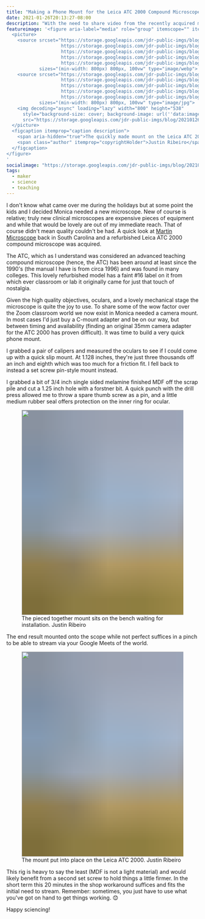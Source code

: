 ```yaml
---
title: "Making a Phone Mount for the Leica ATC 2000 Compound Microscope"
date: 2021-01-26T20:13:27-08:00
description: "With the need to share video from the recently acquired microscope with school kids remotely I dashed into the shop and whipped up a 20 minute solution."
featureimage: '<figure aria-label="media" role="group" itemscope="" itemprop="associatedMedia" itemtype="http://schema.org/ImageObject">
  <picture>
    <source srcset="https://storage.googleapis.com/jdr-public-imgs/blog/20210126-leica-atc-mount-on-scope-with-phone-640.webp 640w,
                    https://storage.googleapis.com/jdr-public-imgs/blog/20210126-leica-atc-mount-on-scope-with-phone-800.webp 800w,
                    https://storage.googleapis.com/jdr-public-imgs/blog/20210126-leica-atc-mount-on-scope-with-phone-1024.webp 1024w,
                    https://storage.googleapis.com/jdr-public-imgs/blog/20210126-leica-atc-mount-on-scope-with-phone-1280.webp 1280w,
                    https://storage.googleapis.com/jdr-public-imgs/blog/20210126-leica-atc-mount-on-scope-with-phone-1600.webp 1600w"
            sizes="(min-width: 800px) 800px, 100vw" type="image/webp">
    <source srcset="https://storage.googleapis.com/jdr-public-imgs/blog/20210126-leica-atc-mount-on-scope-with-phone-640.jpg 640w,
                    https://storage.googleapis.com/jdr-public-imgs/blog/20210126-leica-atc-mount-on-scope-with-phone-800.jpg 800w,
                    https://storage.googleapis.com/jdr-public-imgs/blog/20210126-leica-atc-mount-on-scope-with-phone-1024.jpg 1024w,
                    https://storage.googleapis.com/jdr-public-imgs/blog/20210126-leica-atc-mount-on-scope-with-phone-1280.jpg 1280w,
                    https://storage.googleapis.com/jdr-public-imgs/blog/20210126-leica-atc-mount-on-scope-with-phone-1600.jpg 1600w"
            sizes="(min-width: 800px) 800px, 100vw" type="image/jpg">
    <img decoding="async" loading="lazy" width="800" height="538"
      style="background-size: cover; background-image: url(''data:image/svg+xml;charset=utf-8,%3Csvg xmlns=\''http%3A//www.w3.org/2000/svg\'' xmlns%3Axlink=\''http%3A//www.w3.org/1999/xlink\'' viewBox=\''0 0 1280 853\''%3E%3Cfilter id=\''b\'' color-interpolation-filters=\''sRGB\''%3E%3CfeGaussianBlur stdDeviation=\''.5\''%3E%3C/feGaussianBlur%3E%3CfeComponentTransfer%3E%3CfeFuncA type=\''discrete\'' tableValues=\''1 1\''%3E%3C/feFuncA%3E%3C/feComponentTransfer%3E%3C/filter%3E%3Cimage filter=\''url(%23b)\'' x=\''0\'' y=\''0\'' height=\''100%25\'' width=\''100%25\'' xlink%3Ahref=\''data%3Aimage/png;base64,iVBORw0KGgoAAAANSUhEUgAAAAkAAAAGCAIAAACepSOSAAAACXBIWXMAAC4jAAAuIwF4pT92AAAAs0lEQVQI1wGoAFf/AImSoJSer5yjs52ktp2luJuluKOpuJefsoCNowB+kKaOm66grL+krsCnsMGrt8m1u8mzt8OVoLIAhJqzjZ2tnLLLnLHJp7fNmpyjqbPCqLrRjqO7AIeUn5ultaWtt56msaSnroZyY4mBgLq7wY6TmwCRfk2Pf1uzm2WulV+xmV6rmGyQfFm3nWSBcEIAfm46jX1FkH5Djn5AmodGo49MopBLlIRBfG8yj/dfjF5frTUAAAAASUVORK5CYII=\''%3E%3C/image%3E%3C/svg%3E'');"
      src="https://storage.googleapis.com/jdr-public-imgs/blog/20210126-leica-atc-mount-on-scope-with-phone-800.jpg" alt="">
  </picture>
  <figcaption itemprop="caption description">
    <span aria-hidden="true">The quickly made mount on the Leica ATC 2000 holding the Google Pixel 3A.</span>
    <span class="author" itemprop="copyrightHolder">Justin Ribeiro</span>
  </figcaption>
</figure>
'
socialimage: "https://storage.googleapis.com/jdr-public-imgs/blog/20210126-leica-atc-mount-on-scope-with-phone-800.jpg"
tags:
  - maker
  - science
  - teaching
---
```


I don't know what came over me during the holidays but at some point the kids and I decided Monica needed a new microscope. New of course is relative; truly new clinical microscopes are expensive pieces of equipment and while that would be lovely are out of my immediate reach. That of course didn't mean quality couldn't be had. A quick look at [Martin Microscope](https://www.martinmicroscope.com/) back in South Carolina and a refurbished Leica ATC 2000 compound microscope was acquired.

The ATC, which as I understand was considered an advanced teaching compound microscope (hence, the ATC) has been around at least since the 1990's (the manual I have is from circa 1996) and was found in many colleges. This lovely refurbished model has a faint #16 label on it from which ever classroom or lab it originally came for just that touch of nostalgia.

Given the high quality objectives, oculars, and a lovely mechanical stage the microscope is quite the joy to use. To share some of the wow factor over the Zoom classroom world we now exist in Monica needed a camera mount. In most cases I'd just buy a C-mount adapter and be on our way, but between timing and availability (finding an original 35mm camera adapter for the ATC 2000 has proven difficult). It was time to build a very quick phone mount.

I grabbed a pair of calipers and measured the oculars to see if I could come up with a quick slip mount. At 1.128 inches, they're just three thousands off an inch and eighth which was too much for a friction fit. I fell back to instead a set screw pin-style mount instead.

I grabbed a bit of 3/4 inch single sided melamine finished MDF off the scrap pile and cut a 1.25 inch hole with a forstner bit. A quick punch with the drill press allowed me to throw a spare thumb screw as a pin, and a little medium rubber seal offers protection on the inner ring for ocular.

<figure aria-label="media" role="group" itemscope="" itemprop="associatedMedia" itemtype="http://schema.org/ImageObject">
  <picture>
    <source srcset="https://storage.googleapis.com/jdr-public-imgs/blog/20210126-leica-atc-mount-on-bench-640.webp 640w,
                    https://storage.googleapis.com/jdr-public-imgs/blog/20210126-leica-atc-mount-on-bench-800.webp 800w,
                    https://storage.googleapis.com/jdr-public-imgs/blog/20210126-leica-atc-mount-on-bench-1024.webp 1024w,
                    https://storage.googleapis.com/jdr-public-imgs/blog/20210126-leica-atc-mount-on-bench-1280.webp 1280w,
                    https://storage.googleapis.com/jdr-public-imgs/blog/20210126-leica-atc-mount-on-bench-1600.webp 1600w"
            sizes="(min-width: 800px) 800px, 100vw" type="image/webp">
    <source srcset="https://storage.googleapis.com/jdr-public-imgs/blog/20210126-leica-atc-mount-on-bench-640.jpg 640w,
                    https://storage.googleapis.com/jdr-public-imgs/blog/20210126-leica-atc-mount-on-bench-800.jpg 800w,
                    https://storage.googleapis.com/jdr-public-imgs/blog/20210126-leica-atc-mount-on-bench-1024.jpg 1024w,
                    https://storage.googleapis.com/jdr-public-imgs/blog/20210126-leica-atc-mount-on-bench-1280.jpg 1280w,
                    https://storage.googleapis.com/jdr-public-imgs/blog/20210126-leica-atc-mount-on-bench-1600.jpg 1600w"
            sizes="(min-width: 800px) 800px, 100vw" type="image/jpg">
    <img decoding="async" loading="lazy" width="800" height="538"
      style="background-size: cover; background-image: url('data:image/svg+xml;charset=utf-8,%3Csvg xmlns=\'http%3A//www.w3.org/2000/svg\' xmlns%3Axlink=\'http%3A//www.w3.org/1999/xlink\' viewBox=\'0 0 1280 853\'%3E%3Cfilter id=\'b\' color-interpolation-filters=\'sRGB\'%3E%3CfeGaussianBlur stdDeviation=\'.5\'%3E%3C/feGaussianBlur%3E%3CfeComponentTransfer%3E%3CfeFuncA type=\'discrete\' tableValues=\'1 1\'%3E%3C/feFuncA%3E%3C/feComponentTransfer%3E%3C/filter%3E%3Cimage filter=\'url(%23b)\' x=\'0\' y=\'0\' height=\'100%25\' width=\'100%25\' xlink%3Ahref=\'data%3Aimage/png;base64,iVBORw0KGgoAAAANSUhEUgAAAAkAAAAGCAIAAACepSOSAAAACXBIWXMAAC4jAAAuIwF4pT92AAAAs0lEQVQI1wGoAFf/AImSoJSer5yjs52ktp2luJuluKOpuJefsoCNowB+kKaOm66grL+krsCnsMGrt8m1u8mzt8OVoLIAhJqzjZ2tnLLLnLHJp7fNmpyjqbPCqLrRjqO7AIeUn5ultaWtt56msaSnroZyY4mBgLq7wY6TmwCRfk2Pf1uzm2WulV+xmV6rmGyQfFm3nWSBcEIAfm46jX1FkH5Djn5AmodGo49MopBLlIRBfG8yj/dfjF5frTUAAAAASUVORK5CYII=\'%3E%3C/image%3E%3C/svg%3E');"
      src="https://storage.googleapis.com/jdr-public-imgs/blog/20210126-leica-atc-mount-on-bench-800.jpg" alt="">
  </picture>
  <figcaption itemprop="caption description">
    <span aria-hidden="true">The pieced together mount sits on the bench waiting for installation.</span>
    <span class="author" itemprop="copyrightHolder">Justin Ribeiro</span>
  </figcaption>
</figure>

The end result mounted onto the scope while not perfect suffices in a pinch to be able to stream via your Google Meets of the world.

<figure aria-label="media" role="group" itemscope="" itemprop="associatedMedia" itemtype="http://schema.org/ImageObject">
  <picture>
    <source srcset="https://storage.googleapis.com/jdr-public-imgs/blog/20210126-leica-atc-mount-on-scope-640.webp 640w,
                    https://storage.googleapis.com/jdr-public-imgs/blog/20210126-leica-atc-mount-on-scope-800.webp 800w,
                    https://storage.googleapis.com/jdr-public-imgs/blog/20210126-leica-atc-mount-on-scope-1024.webp 1024w,
                    https://storage.googleapis.com/jdr-public-imgs/blog/20210126-leica-atc-mount-on-scope-1280.webp 1280w,
                    https://storage.googleapis.com/jdr-public-imgs/blog/20210126-leica-atc-mount-on-scope-1600.webp 1600w"
            sizes="(min-width: 800px) 800px, 100vw" type="image/webp">
    <source srcset="https://storage.googleapis.com/jdr-public-imgs/blog/20210126-leica-atc-mount-on-scope-640.jpg 640w,
                    https://storage.googleapis.com/jdr-public-imgs/blog/20210126-leica-atc-mount-on-scope-800.jpg 800w,
                    https://storage.googleapis.com/jdr-public-imgs/blog/20210126-leica-atc-mount-on-scope-1024.jpg 1024w,
                    https://storage.googleapis.com/jdr-public-imgs/blog/20210126-leica-atc-mount-on-scope-1280.jpg 1280w,
                    https://storage.googleapis.com/jdr-public-imgs/blog/20210126-leica-atc-mount-on-scope-1600.jpg 1600w"
            sizes="(min-width: 800px) 800px, 100vw" type="image/jpg">
    <img decoding="async" loading="lazy" width="800" height="538"
      style="background-size: cover; background-image: url('data:image/svg+xml;charset=utf-8,%3Csvg xmlns=\'http%3A//www.w3.org/2000/svg\' xmlns%3Axlink=\'http%3A//www.w3.org/1999/xlink\' viewBox=\'0 0 1280 853\'%3E%3Cfilter id=\'b\' color-interpolation-filters=\'sRGB\'%3E%3CfeGaussianBlur stdDeviation=\'.5\'%3E%3C/feGaussianBlur%3E%3CfeComponentTransfer%3E%3CfeFuncA type=\'discrete\' tableValues=\'1 1\'%3E%3C/feFuncA%3E%3C/feComponentTransfer%3E%3C/filter%3E%3Cimage filter=\'url(%23b)\' x=\'0\' y=\'0\' height=\'100%25\' width=\'100%25\' xlink%3Ahref=\'data%3Aimage/png;base64,iVBORw0KGgoAAAANSUhEUgAAAAkAAAAGCAIAAACepSOSAAAACXBIWXMAAC4jAAAuIwF4pT92AAAAs0lEQVQI1wGoAFf/AImSoJSer5yjs52ktp2luJuluKOpuJefsoCNowB+kKaOm66grL+krsCnsMGrt8m1u8mzt8OVoLIAhJqzjZ2tnLLLnLHJp7fNmpyjqbPCqLrRjqO7AIeUn5ultaWtt56msaSnroZyY4mBgLq7wY6TmwCRfk2Pf1uzm2WulV+xmV6rmGyQfFm3nWSBcEIAfm46jX1FkH5Djn5AmodGo49MopBLlIRBfG8yj/dfjF5frTUAAAAASUVORK5CYII=\'%3E%3C/image%3E%3C/svg%3E');"
      src="https://storage.googleapis.com/jdr-public-imgs/blog/20210126-leica-atc-mount-on-scope-800.jpg" alt="">
  </picture>
  <figcaption itemprop="caption description">
    <span aria-hidden="true">The mount put into place on the Leica ATC 2000.</span>
    <span class="author" itemprop="copyrightHolder">Justin Ribeiro</span>
  </figcaption>
</figure>

This rig is heavy to say the least (MDF is not a light material) and would likely benefit from a second set screw to hold things a little firmer. In the short term this 20 minutes in the shop workaround suffices and fits the initial need to stream. Remember: sometimes, you just have to use what you've got on hand to get things working. 😊

Happy sciencing!

